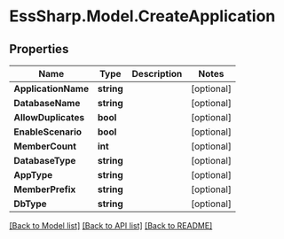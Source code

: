 # EssSharp.Model.CreateApplication

## Properties

Name | Type | Description | Notes
------------ | ------------- | ------------- | -------------
**ApplicationName** | **string** |  | [optional] 
**DatabaseName** | **string** |  | [optional] 
**AllowDuplicates** | **bool** |  | [optional] 
**EnableScenario** | **bool** |  | [optional] 
**MemberCount** | **int** |  | [optional] 
**DatabaseType** | **string** |  | [optional] 
**AppType** | **string** |  | [optional] 
**MemberPrefix** | **string** |  | [optional] 
**DbType** | **string** |  | [optional] 

[[Back to Model list]](../README.md#documentation-for-models) [[Back to API list]](../README.md#documentation-for-api-endpoints) [[Back to README]](../README.md)

